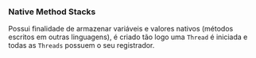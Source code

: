 ### Native Method Stacks


Possui finalidade de armazenar variáveis e valores nativos (métodos escritos em outras linguagens), é criado tão logo uma `Thread` é iniciada e todas as `Threads` possuem o seu registrador.